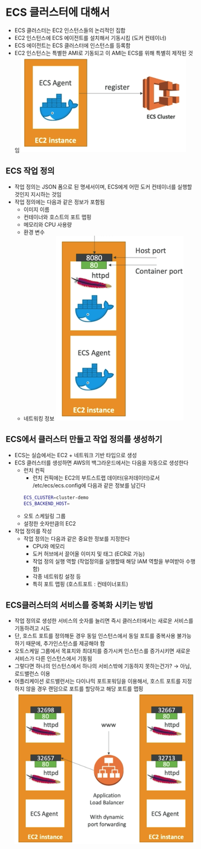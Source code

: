 # ECS 클러스터에 대해서

- ECS 클러스터는 EC2 인스턴스들의 논리적인 집합
- EC2 인스턴스에 ECS 에이전트를 설치해서 기동시킴 (도커 컨테이너)
- ECS 에이전트는 ECS 클러스터에 인스턴스를 등록함
- EC2 인스턴스는 특별한 AMI로 기동되고 이 AMI는 ECS를 위해 특별히 제작된 것임
  ![images/ecs/1.png](images/ecs/1.png)

## ECS 작업 정의

- 작업 정의는 JSON 폼으로 된 명세서이며, ECS에게 어떤 도커 컨테이너를 실행할것인지 지시하는 것임
- 작업 정의에는 다음과 같은 정보가 포함됨
  - 이미지 이름
  - 컨테이너와 호스트의 포트 맵핑
  - 메모리와 CPU 사용량
  - 환경 변수
  - 네트워킹 정보
    ![images/ecs/2.png](images/ecs/2.png)

## ECS에서 클러스터 만들고 작업 정의를 생성하기

- ECS는 실습에서는 EC2 + 네트워크 기반 타입으로 생성
- ECS 클러스터를 생성하면 AWS의 백그라운드에서는 다음을 자동으로 생성한다
  - 런치 컨픽
    - 런치 컨픽에는 EC2의 부트스트랩 데이터(유저데이터)로서 /etc/ecs/ecs.config에 다음과 같은 정보를 남긴다
    ```bash
    ECS_CLUSTER=cluster-demo
    ECS_BACKEND_HOST=
    ```
  - 오토 스케일링 그룹
  - 설정한 숫자만큼의 EC2
- 작업 정의를 작성
  - 작업 정의는 다음과 같은 중요한 정보를 지정한다
    - CPU와 메모리
    - 도커 허브에서 끌어올 이미지 및 태그 (ECR로 가능)
    - 작업 정의 실행 역할 (작업정의를 실행할때 해당 IAM 역할을 부여받아 수행함)
    - 각종 네트워킹 설정 등
    - 특히 포트 맵핑 (호스트포트 : 컨테이너포트)

## ECS클러스터의 서비스를 중복화 시키는 방법

- 작업 정의로 생성한 서비스의 숫자를 늘리면 즉시 클러스터에서는 새로운 서비스를 기동하려고 시도
- 단, 호스트 포트를 정의해둔 경우 동일 인스턴스에서 동일 포트를 중복사용 불가능하기 때문에, 추가인스턴스를 제공해야 함
- 오토스케일 그룹에서 목표치와 최대치를 증가시켜 인스턴스를 증가시키면 새로운 서비스가 다른 인스턴스에서 기동됨
- 그렇다면 하나의 인스턴스에서 하나의 서비스밖에 기동하지 못하는건가? → 아님, 로드밸런스 이용
- 어플리케이션 로드밸런서는 다이나믹 포트포워딩을 이용해서, 호스트 포트를 지정하지 않을 경우 랜덤으로 포트를 할당하고 해당 포트를 맵핑
  ![images/ecs/3.png](images/ecs/3.png)
